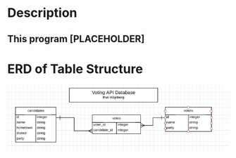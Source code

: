 # Description

## This program [PLACEHOLDER]

# ERD of Table Structure

![alt tag](https://github.com/Ru-T/voting_api/blob/master/ERD.png)
